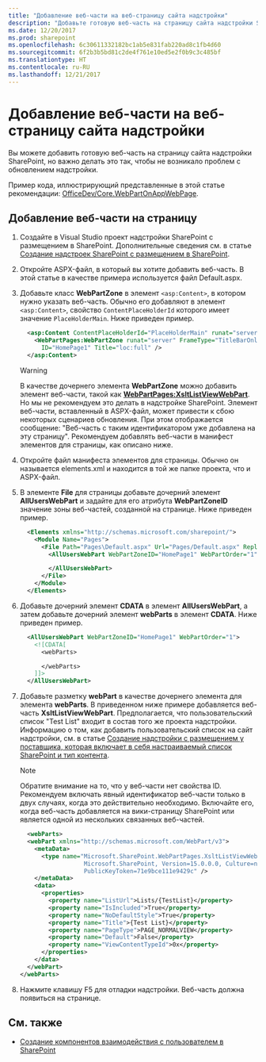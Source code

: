 ```yaml
---
title: "Добавление веб-части на веб-страницу сайта надстройки"
description: "Добавьте готовую веб-часть на страницу сайта надстройки SharePoint."
ms.date: 12/20/2017
ms.prod: sharepoint
ms.openlocfilehash: 6c30611332182bc1ab5e831fab220ad8c1fb4d60
ms.sourcegitcommit: 6f2b3b5bd81c2de4f761e10ed5e2f0b9c3c485bf
ms.translationtype: HT
ms.contentlocale: ru-RU
ms.lasthandoff: 12/21/2017
---
```

# <a name="include-a-web-part-on-a-webpage-in-the-add-in-web"></a>Добавление веб-части на веб-страницу сайта надстройки

Вы можете добавить готовую веб-часть на страницу сайта надстройки SharePoint, но важно делать это так, чтобы не возникало проблем с обновлением надстройки.
 
Пример кода, иллюстрирующий представленные в этой статье рекомендации: [OfficeDev/Core.WebPartOnAppWebPage](https://github.com/SharePoint/PnP/tree/master/Samples/Core.WebPartOnAppWebPage).

## <a name="add-a-web-part-to-a-page"></a>Добавление веб-части на страницу

1. Создайте в Visual Studio проект надстройки SharePoint с размещением в SharePoint. Дополнительные сведения см. в статье [Создание надстроек SharePoint с размещением в SharePoint](get-started-creating-sharepoint-hosted-sharepoint-add-ins.md).

2. Откройте ASPX-файл, в который вы хотите добавить веб-часть. В этой статье в качестве примера используется файл Default.aspx. 
    
3. Добавьте класс **WebPartZone** в элемент `<asp:Content>`, в котором нужно указать веб-часть. Обычно его добавляют в элемент `<asp:Content>`, свойство `ContentPlaceHolderId` которого имеет значение `PlaceHolderMain`. Ниже приведен пример.
    
    ```XML
      <asp:Content ContentPlaceHolderId="PlaceHolderMain" runat="server">
        <WebPartPages:WebPartZone runat="server" FrameType="TitleBarOnly" 
          ID="HomePage1" Title="loc:full" />
      </asp:Content>
    ```

    > [!WARNING] 
    > В качестве дочернего элемента **WebPartZone** можно добавить элемент веб-части, такой как **<WebPartPages:XsltListViewWebPart>**. Но мы не рекомендуем это делать в надстройке SharePoint. Элемент веб-части, вставленный в ASPX-файл, может привести к сбою некоторых сценариев обновления. При этом отображается сообщение: "Веб-часть с таким идентификатором уже добавлена на эту страницу". Рекомендуем добавлять веб-части в манифест элементов для страницы, как описано ниже.

4. Откройте файл манифеста элементов для страницы. Обычно он называется elements.xml и находится в той же папке проекта, что и ASPX-файл.
    
5. В элементе **File** для страницы добавьте дочерний элемент **AllUsersWebPart** и задайте для его атрибута **WebPartZoneID** значение зоны веб-частей, созданной на странице. Ниже приведен пример.
    
    ```XML
      <Elements xmlns="http://schemas.microsoft.com/sharepoint/">
        <Module Name="Pages">
          <File Path="Pages\Default.aspx" Url="Pages/Default.aspx" ReplaceContent="TRUE" >
            <AllUsersWebPart WebPartZoneID="HomePage1" WebPartOrder="1">

            </AllUsersWebPart>
          </File>
        </Module>
      </Elements>
    ```

6. Добавьте дочерний элемент **CDATA** в элемент **AllUsersWebPart**, а затем добавьте дочерний элемент **webParts** в элемент **CDATA**. Ниже приведен пример. 
    
    ```XML
      <AllUsersWebPart WebPartZoneID="HomePage1" WebPartOrder="1">
        <![CDATA[
          <webParts>

          </webParts>
        ]]>
      </AllUsersWebPart>
    ```

7. Добавьте разметку **webPart** в качестве дочернего элемента для элемента **webParts**. В приведенном ниже примере добавляется веб-часть **XsltListViewWebPart**. Предполагается, что пользовательский список "Test List" входит в состав того же проекта надстройки. Информацию о том, как добавить пользовательский список на сайт надстройки, см. в статье [Создание надстройки с размещением у поставщика, которая включает в себя настраиваемый список SharePoint и тип контента](create-a-provider-hosted-add-in-that-includes-a-custom-sharepoint-list-and-conte.md). 
    
    > [!NOTE] 
    > Обратите внимание на то, что у веб-части нет свойства ID. Рекомендуем включать явный идентификатор веб-части только в двух случаях, когда это действительно необходимо. Включайте его, когда веб-часть добавляется на вики-страницу SharePoint или является одной из нескольких связанных веб-частей.

    ```XML
      <webParts>
      <webPart xmlns="http://schemas.microsoft.com/WebPart/v3">
        <metaData>
          <type name="Microsoft.SharePoint.WebPartPages.XsltListViewWebPart, 
                      Microsoft.SharePoint, Version=15.0.0.0, Culture=neutral, 
                      PublicKeyToken=71e9bce111e9429c" />
        </metaData>
        <data>
          <properties>
            <property name="ListUrl">Lists/{TestList}</property>
            <property name="IsIncluded">True</property>
            <property name="NoDefaultStyle">True</property>
            <property name="Title">{Test List}</property>
            <property name="PageType">PAGE_NORMALVIEW</property>
            <property name="Default">False</property>
            <property name="ViewContentTypeId">0x</property>
          </properties>
        </data>
      </webPart>
    </webParts>
    ```

8. Нажмите клавишу F5 для отладки надстройки. Веб-часть должна появиться на странице.
    
 
## <a name="see-also"></a>См. также
<a name="bk_addresources"> </a>

-  [Создание компонентов взаимодействия с пользователем в SharePoint](create-ux-components-in-sharepoint.md)
